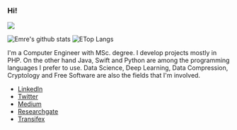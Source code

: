 ### Hi!

![](https://komarev.com/ghpvc/?username=emrejilta)

<p float="center">
  <img  src="https://github-readme-stats.vercel.app/api?username=emrejilta&show_icons=true&count_private=true&hide=contribs,issues" alt="Emre's github stats" />
  <img  src="https://github-readme-stats.vercel.app/api/top-langs/?username=emrejilta&layout=compact&hide=html,css" alt="ETop Langs" />
</p>

I'm a Computer Engineer with MSc. degree. I develop projects mostly in PHP. On the other hand Java, Swift and Python are among the programming languages I prefer to use. Data Science, Deep Learning, Data Compression, Cryptology and Free Software are also the fields that I'm involved. 

- [LinkedIn](https://www.linkedin.com/in/emrejilta)
- [Twitter](https://twitter.com/emrejilta)
- [Medium](https://medium.com/@emrejilta)
- [Researchgate](https://www.researchgate.net/profile/Emre_Jilta2)
- [Transifex](https://www.transifex.com/user/profile/emrejilta/)
